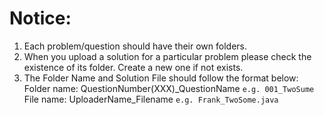 # Notice:
1. Each problem/question should have their own folders.
2. When you upload a solution for a particular problem please check the existence of its folder. Create a new one if not exists.
3. The Folder Name and Solution File should follow the format below:
Folder name: QuestionNumber(XXX)_QuestionName   `e.g. 001_TwoSume`   
File name: UploaderName_Filename        `e.g. Frank_TwoSome.java`

